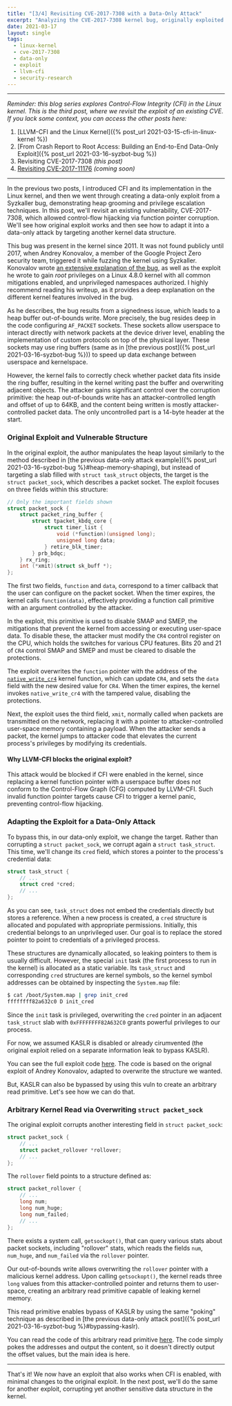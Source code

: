 ```yaml
---
title: "[3/4] Revisiting CVE-2017-7308 with a Data-Only Attack"
excerpt: "Analyzing the CVE-2017-7308 kernel bug, originally exploited by Google Project Zero, and converting it into a data-only attack by overwriting the task's creds."
date: 2021-03-17
layout: single
tags:
  - linux-kernel
  - cve-2017-7308
  - data-only
  - exploit
  - llvm-cfi
  - security-research
---
```


---

*Reminder: this blog series explores Control-Flow Integrity (CFI) in the Linux kernel. This is the third post, where we revisit the exploit of an existing CVE. If you lack some context, you can access the other posts here:*

1. [LLVM-CFI and the Linux Kernel]({% post_url 2021-03-15-cfi-in-linux-kernel %})
2. [From Crash Report to Root Access: Building an End-to-End Data-Only Exploit]({% post_url 2021-03-16-syzbot-bug %})
3. Revisiting CVE-2017-7308 *(this post)*
4. [Revisiting CVE-2017-11176](#) *(coming soon)*

---

In the previous two posts, I introduced CFI and its implementation in the Linux kernel, and then we went through creating a data-only exploit from a Syzkaller bug, demonstrating heap grooming and privilege escalation techniques. In this post, we'll revisit an existing vulnerability, CVE-2017-7308, which allowed control-flow hijacking via function pointer corruption. We'll see how original exploit works and then see how to adapt it into a data-only attack by targeting another kernel data structure.

This bug was present in the kernel since 2011. It was not found publicly until 2017, when Andrey Konovalov, a member of the Google Project Zero security team, triggered it while fuzzing the kernel using Syzkaller. Konovalov wrote [an extensive explanation of the bug](https://googleprojectzero.blogspot.com/2017/05/exploiting-linux-kernel-via-packet.html), as well as the exploit he wrote to gain *root* privileges on a Linux 4.8.0 kernel with all common mitigations enabled, and unprivileged namespaces authorized. I highly recommend reading his writeup, as it provides a deep explanation on the different kernel features involved in the bug.

As he describes, the bug results from a signedness issue, which leads to a heap buffer out-of-bounds write. More precisely, the bug resides deep in the code configuring `AF_PACKET` sockets. These sockets allow userspace to interact directly with network packets at the device driver level, enabling the implementation of custom protocols on top of the physical layer. These sockets may use ring buffers (same as in [the previous post]({% post_url 2021-03-16-syzbot-bug %})) to speed up data exchange between userspace and kernelspace.

However, the kernel fails to correctly check whether packet data fits inside the ring buffer, resulting in the kernel writing past the buffer and overwriting adjacent objects. The attacker gains significant control over the corruption primitive: the heap out-of-bounds write has an attacker-controlled length and offset of up to 64KB, and the content being written is mostly attacker-controlled packet data. The only uncontrolled part is a 14-byte header at the start.

### Original Exploit and Vulnerable Structure

In the original exploit, the author manipulates the heap layout similarly to the method described in [the previous data-only attack example]({% post_url 2021-03-16-syzbot-bug %}#heap-memory-shaping), but instead of targeting a slab filled with `struct task_struct` objects, the target is the `struct packet_sock`, which describes a packet socket. The exploit focuses on three fields within this structure:

```c
// Only the important fields shown
struct packet_sock {
    struct packet_ring_buffer {
        struct tpacket_kbdq_core {
            struct timer_list {
                void (*function)(unsigned long);
                unsigned long data;
            } retire_blk_timer;
        } prb_bdqc;
    } rx_ring;
    int (*xmit)(struct sk_buff *);
};
```

The first two fields, `function` and `data`, correspond to a timer callback that the user can configure on the packet socket. When the timer expires, the kernel calls `function(data)`, effectively providing a function call primitive with an argument controlled by the attacker.

In the exploit, this primitive is used to disable SMAP and SMEP, the mitigations that prevent the kernel from accessing or executing user-space data. To disable these, the attacker must modify the `CR4` control register on the CPU, which holds the switches for various CPU features. Bits 20 and 21 of `CR4` control SMAP and SMEP and must be cleared to disable the protections.

The exploit overwrites the `function` pointer with the address of the [`native_write_cr4`](https://elixir.bootlin.com/linux/v4.8/source/arch/x86/include/asm/special_insns.h#L82) kernel function, which can update `CR4`, and sets the `data` field with the new desired value for `CR4`. When the timer expires, the kernel invokes `native_write_cr4` with the tampered value, disabling the protections.

Next, the exploit uses the third field, `xmit`, normally called when packets are transmitted on the network, replacing it with a pointer to attacker-controlled user-space memory containing a payload. When the attacker sends a packet, the kernel jumps to attacker code that elevates the current process's privileges by modifying its credentials.

#### Why LLVM-CFI blocks the original exploit?

This attack would be blocked if CFI were enabled in the kernel, since replacing a kernel function pointer with a userspace buffer does not conform to the Control-Flow Graph (CFG) computed by LLVM-CFI. Such invalid function pointer targets cause CFI to trigger a kernel panic, preventing control-flow hijacking.

### Adapting the Exploit for a Data-Only Attack

To bypass this, in our data-only exploit, we change the target. Rather than corrupting a `struct packet_sock`, we corrupt again a `struct task_struct`. This time, we'll change its `cred` field, which stores a pointer to the process's credential data:

```c
struct task_struct {
    // ...
    struct cred *cred;
    // ...
};
```

As you can see, `task_struct` does not embed the credentials directly but stores a reference. When a new process is created, a `cred` structure is allocated and populated with appropriate permissions. Initially, this credential belongs to an unprivileged user. Our goal is to replace the stored pointer to point to credentials of a privileged process.

These structures are dynamically allocated, so leaking pointers to them is usually difficult. However, the special `init` task (the first process to run in the kernel) is allocated as a static variable. Its `task_struct` and corresponding `cred` structures are kernel symbols, so the kernel symbol addresses can be obtained by inspecting the `System.map` file:

```bash
$ cat /boot/System.map | grep init_cred
ffffffff82a632c0 D init_cred
```

Since the `init` task is privileged, overwriting the `cred` pointer in an adjacent `task_struct` slab with `0xFFFFFFFF82A632C0` grants powerful privileges to our process.

For now, we assumed KASLR is disabled or already cirumvented (the original exploit relied on a separate information leak to bypass KASLR). 

You can see the full exploit code [here](https://github.com/yvgny/kernel-cfi-exploits/blob/main/CVE-2017-7308/task_struct_poc.c). The code is based on the orignal exploit of Andrey Konovalov, adapted to overwrite the structure we wanted.

But, KASLR can also be bypassed by using this vuln to create an arbitrary read primitive. Let's see how we can do that.

### Arbitrary Kernel Read via Overwriting `struct packet_sock`

The original exploit corrupts another interesting field in `struct packet_sock`:

```c
struct packet_sock {
    // ...
    struct packet_rollover *rollover;
    // ...
};
```

The `rollover` field points to a structure defined as:

```c
struct packet_rollover {
    // ...
    long num;
    long num_huge;
    long num_failed;
    // ...
};
```

There exists a system call, `getsockopt()`, that can query various stats about packet sockets, including "rollover" stats, which reads the fields `num`, `num_huge`, and `num_failed` via the `rollover` pointer.

Our out-of-bounds write allows overwriting the `rollover` pointer with a malicious kernel address. Upon calling `getsockopt()`, the kernel reads three `long` values from this attacker-controlled pointer and returns them to user-space, creating an arbitrary read primitive capable of leaking kernel memory.

This read primitive enables bypass of KASLR by using the same "poking" technique as described in [the previous data-only attack post]({% post_url 2021-03-16-syzbot-bug %}#bypassing-kaslr).

You can read the code of this arbitrary read primitive [here](https://github.com/yvgny/kernel-cfi-exploits/blob/main/CVE-2017-7308/ar_poc.c). The code simply pokes the addresses and output the content, so it doesn't directly output the offset values, but the main idea is here.

---

That's it! We now have an exploit that also works when CFI is enabled, with minimal changes to the original exploit. In the next post, we'll do the same for another exploit, corrupting yet another sensitive data structure in the kernel.

